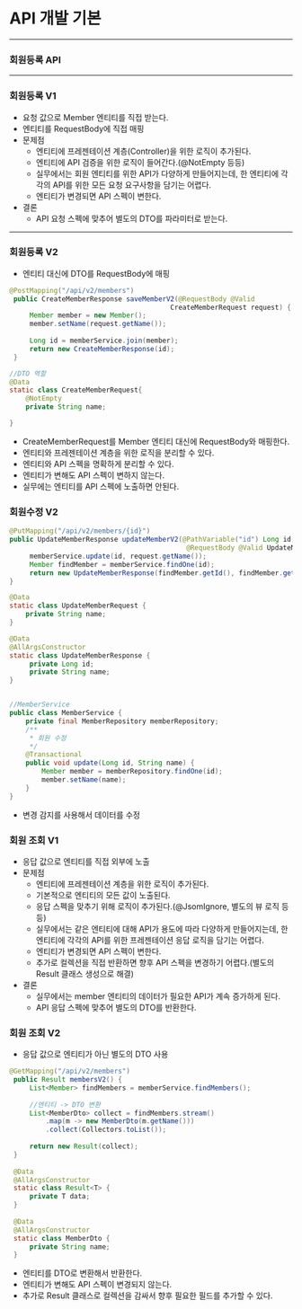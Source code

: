 # API 개발 기본
***
### 회원등록 API
***
### 회원등록 V1
* 요청 값으로 Member 엔티티를 직접 받는다.
* 엔티티를 RequestBody에 직접 매핑
* 문제점
  * 엔티티에 프레젠테이션 계층(Controller)을 위한 로직이 추가된다.
  * 엔티티에 API 검증을 위한 로직이 들어간다.(@NotEmpty 등등)
  * 실무에서는 회원 엔티티를 위한 API가 다양하게 만들어지는데, 한 엔티티에 각각의 API를 위한 모든 요청 요구사항을 담기는 어렵다.
  * 엔티티가 변경되면 API 스펙이 변한다.
* 결론
  * API 요청 스펙에 맞추어 별도의 DTO를 파라미터로 받는다.
***
### 회원등록 V2
* 엔티티 대신에 DTO를 RequestBody에 매핑
```java
@PostMapping("/api/v2/members")
 public CreateMemberResponse saveMemberV2(@RequestBody @Valid
                                        CreateMemberRequest request) {
     Member member = new Member();
     member.setName(request.getName());
     
     Long id = memberService.join(member);
     return new CreateMemberResponse(id);
 }

//DTO 역할
@Data
static class CreateMemberRequest{
    @NotEmpty
    private String name;

}
```
* CreateMemberRequest를 Member 엔티티 대신에 RequestBody와 매핑한다.
* 엔티티와 프레젠테이션 계층을 위한 로직을 분리할 수 있다.
* 엔티티와 API 스펙을 명확하게 분리할 수 있다.
* 엔티티가 변해도 API 스펙이 변하지 않는다.
* 실무에는 엔티티를 API 스펙에 노출하면 안된다.
### 회원수정 V2
```java
@PutMapping("/api/v2/members/{id}")
public UpdateMemberResponse updateMemberV2(@PathVariable("id") Long id,
                                            @RequestBody @Valid UpdateMemberRequest request) {
     memberService.update(id, request.getName());
     Member findMember = memberService.findOne(id);
     return new UpdateMemberResponse(findMember.getId(), findMember.getName());
}

@Data
static class UpdateMemberRequest {
    private String name;
}

@Data
@AllArgsConstructor
static class UpdateMemberResponse {
     private Long id;
     private String name;
}


//MemberService
public class MemberService {
    private final MemberRepository memberRepository;
    /**
     * 회원 수정
     */
    @Transactional
    public void update(Long id, String name) {
        Member member = memberRepository.findOne(id);
        member.setName(name);
    }
}
```
* 변경 감지를 사용해서 데이터를 수정
### 회원 조회 V1
* 응답 값으로 엔티티를 직접 외부에 노출
* 문제점
  * 엔티티에 프레젠테이션 계층을 위한 로직이 추가된다.
  * 기본적으로 엔티티의 모든 값이 노출된다.
  * 응답 스펙을 맞추기 위해 로직이 추가된다.(@JsomIgnore, 별도의 뷰 로직 등등)
  * 실무에서는 같은 엔티티에 대해 API가 용도에 따라 다양하게 만들어지는데, 한 엔티티에 각각의 API를 위한 프레젠테이션 응답 로직을 담기는 어렵다.
  * 엔티티가 변경되면 API 스펙이 변한다.
  * 추가로 컬렉션을 직접 반환하면 향후 API 스펙을 변경하기 어렵다.(별도의 Result 클래스 생성으로 해결)
* 결론
  * 실무에서는 member 엔티티의 데이터가 필요한 API가 계속 증가하게 된다. 
  * API 응답 스펙에 맞추어 별도의 DTO를 반환한다.
### 회원 조회 V2
* 응답 값으로 엔티티가 아닌 별도의 DTO 사용
```java
@GetMapping("/api/v2/members")
 public Result membersV2() {
     List<Member> findMembers = memberService.findMembers();
     
     //엔티티 -> DTO 변환
     List<MemberDto> collect = findMembers.stream()
         .map(m -> new MemberDto(m.getName()))
         .collect(Collectors.toList());
     
     return new Result(collect);
 }
 
 @Data
 @AllArgsConstructor
 static class Result<T> {
     private T data;
 }
 
 @Data
 @AllArgsConstructor
 static class MemberDto {
     private String name;
 }
```
* 엔티티를 DTO로 변환해서 반환한다.
* 엔티티가 변해도 API 스펙이 변경되지 않는다.
* 추가로 Result 클래스로 컬렉션을 감싸서 향후 필요한 필드를 추가할 수 있다.



